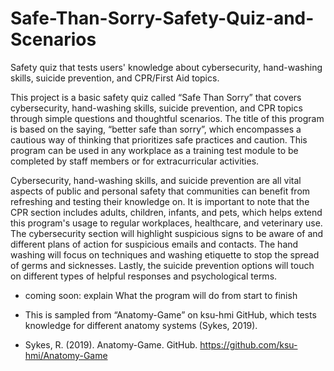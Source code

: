 # Safe-Than-Sorry-Safety-Quiz-and-Scenarios
Safety quiz that tests users' knowledge about cybersecurity, hand-washing skills, suicide prevention, and CPR/First Aid topics. 


This project is a basic safety quiz called “Safe Than Sorry” that covers cybersecurity, hand-washing skills, suicide prevention, and CPR topics through simple questions and thoughtful scenarios. The title of this program is based on the saying, “better safe than sorry”, which encompasses a cautious way of thinking that prioritizes safe practices and caution. This program can be used in any workplace as a training test module to be completed by staff members or for extracurricular activities. 

Cybersecurity, hand-washing skills, and suicide prevention are all vital aspects of public and personal safety that communities can benefit from refreshing and testing their knowledge on. It is important to note that the CPR section includes adults, children, infants, and pets, which helps extend this program's usage to regular workplaces, healthcare, and veterinary use. The cybersecurity section will highlight suspicious signs to be aware of and different plans of action for suspicious emails and contacts. The hand washing will focus on techniques and washing etiquette to stop the spread of germs and sicknesses. Lastly, the suicide prevention options will touch on different types of helpful responses and psychological terms.

 - coming soon: explain What the program will do from start to finish






- This is sampled from “Anatomy-Game” on ksu-hmi GitHub, which tests knowledge for different anatomy systems (Sykes, 2019). 
- Sykes, R. (2019). Anatomy-Game. GitHub. https://github.com/ksu-hmi/Anatomy-Game
